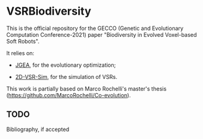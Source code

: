 # VSRBiodiversity
This is the official repository for the GECCO (Genetic and Evolutionary Computation Conference-2021) paper "Biodiversity in Evolved Voxel-based Soft Robots".

It relies on:

* [JGEA](https://github.com/ericmedvet/jgea), for the evolutionary optimization;

* [2D-VSR-Sim](https://github.com/ericmedvet/2dhmsr), for the simulation of VSRs.

This work is partially based on Marco Rochelli's master's thesis (https://github.com/MarcoRochelli/Co-evolution).

## TODO
Bibliography, if accepted
